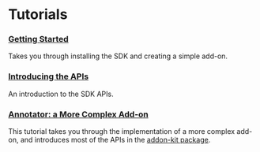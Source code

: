 # Tutorials #

### [Getting Started](dev-guide/addon-development/getting-started.html) ###
Takes you through installing the SDK and creating a simple add-on.

### [Introducing the APIs](dev-guide/addon-development/api-intro.html) ###
An introduction to the SDK APIs.

### [Annotator: a More Complex Add-on](dev-guide/addon-development/annotator/annotator.html) ###
This tutorial takes you through the implementation of a more complex add-on,
and introduces most of the APIs in the [addon-kit package](#package/addon-kit).
